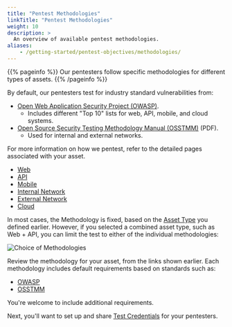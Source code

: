 ```yaml
---
title: "Pentest Methodologies"
linkTitle: "Pentest Methodologies"
weight: 10
description: >
  An overview of available pentest methodologies.
aliases:
    - /getting-started/pentest-objectives/methodologies/
---
```


{{% pageinfo %}}
Our pentesters follow specific methodologies for different types of assets.
{{% /pageinfo %}}

By default, our pentesters test for industry standard vulnerabilities from:

- [Open Web Application Security Project (OWASP)](https://owasp.org).
  - Includes different "Top 10" lists for web, API, mobile, and cloud systems.
- [Open Source Security Testing Methodology Manual (OSSTMM)](https://www.isecom.org/OSSTMM.3.pdf) (PDF).
  - Used for internal and external networks.

For more information on how we pentest, refer to the detailed pages associated with your
asset.

- [Web](/platform-deep-dive/pentests/pentest-process/methodologies/web-methodologies/)
- [API](/platform-deep-dive/pentests/pentest-process/methodologies/api-methodologies/)
- [Mobile](/platform-deep-dive/pentests/pentest-process/methodologies/mobile/)
- [Internal Network](/platform-deep-dive/pentests/pentest-process/methodologies/internal-network/)
- [External Network](/platform-deep-dive/pentests/pentest-process/methodologies/external-network/)
- [Cloud](/platform-deep-dive/pentests/pentest-process/methodologies/cloud/)

In most cases, the Methodology is fixed, based on the [Asset Type](/getting-started/assets/asset-type/)
you defined earlier. However, if you selected a combined asset type, such as Web + API, you
can limit the test to either of the individual methodologies:

![Choice of Methodologies](/gsg/WebOrAPI.png "Choose a pentest methodology for Web + API assets")

Review the methodology for your asset, from the links shown earlier. Each methodology
includes default requirements based on standards such as:

- [OWASP](/getting-started/glossary/#open-web-application-security-project-owasp)
- [OSSTMM](/getting-started/glossary/#open-source-security-testing-methodology-manual-osstmm)

You're welcome to include additional requirements.

Next, you'll want to set up and share [Test Credentials](/getting-started/pentest-objectives/test-credentials/) for your
pentesters.
